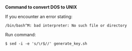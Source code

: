 **Command to convert DOS to UNIX**

If you encounter an error stating:
```
/bin/bash^M: bad interpreter: No such file or directory
```
Run command:
```
$ sed -i -e 's/\r$//' generate_key.sh
```
